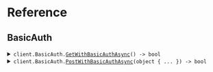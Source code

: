 # Reference
## BasicAuth
<details><summary><code>client.BasicAuth.<a href="/src/SeedBasicAuth/BasicAuth/BasicAuthClient.cs">GetWithBasicAuthAsync</a>() -> bool</code></summary>
<dl>
<dd>

#### 📝 Description

<dl>
<dd>

<dl>
<dd>

GET request with basic auth scheme
</dd>
</dl>
</dd>
</dl>

#### 🔌 Usage

<dl>
<dd>

<dl>
<dd>

```csharp
await client.BasicAuth.GetWithBasicAuthAsync();
```
</dd>
</dl>
</dd>
</dl>


</dd>
</dl>
</details>

<details><summary><code>client.BasicAuth.<a href="/src/SeedBasicAuth/BasicAuth/BasicAuthClient.cs">PostWithBasicAuthAsync</a>(object { ... }) -> bool</code></summary>
<dl>
<dd>

#### 📝 Description

<dl>
<dd>

<dl>
<dd>

POST request with basic auth scheme
</dd>
</dl>
</dd>
</dl>

#### 🔌 Usage

<dl>
<dd>

<dl>
<dd>

```csharp
await client.BasicAuth.PostWithBasicAuthAsync(
    new Dictionary<object, object?>() { { "key", "value" } }
);
```
</dd>
</dl>
</dd>
</dl>

#### ⚙️ Parameters

<dl>
<dd>

<dl>
<dd>

**request:** `object` 
    
</dd>
</dl>
</dd>
</dl>


</dd>
</dl>
</details>
